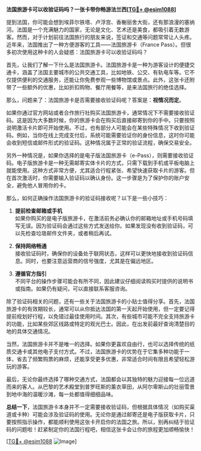 **法国旅游卡可以收验证码吗？一张卡带你畅游法兰西[[TG💪+ @esim1088](https://t.me/s/esim1088)]**

提到法国，你可能会想到埃菲尔铁塔、卢浮宫、香榭丽舍大街，还有那浪漫的塞纳河。法国是一个充满魅力的国家，无论是文化、艺术还是美食，都吸引着无数游客。然而，对于计划前往法国旅行的朋友来说，签证和交通等问题常常让人头疼。近年来，法国推出了一种方便游客的工具——法国旅游卡（France Pass）。但很多初次使用这种卡的人会疑惑：法国旅游卡可以收验证码吗？

首先，让我们了解一下什么是法国旅游卡。法国旅游卡是一种为游客设计的便捷交通卡，涵盖了法国主要城市的公共交通工具，比如地铁、公交、有轨电车等。它不仅提供便利的交通服务，还能让你免费参观一些博物馆或景点。此外，这张卡还附带了一些额外的优惠，比如折扣购物、餐厅用餐等，是来法国旅行的绝佳选择。

那么，问题来了：法国旅游卡是否需要接收验证码呢？答案是：**视情况而定**。

如果你通过官方网站或者合作旅行社购买法国旅游卡，通常情况下不需要接收验证码。这是因为大多数时候，你的旅游卡会在购买后直接邮寄到你的手中。只要按照说明激活卡片即可开始使用。不过，也有部分人可能会在某些特殊情况下收到验证码。例如，当你在线上完成支付后，系统可能需要验证你的身份信息，这时你可能会收到短信或邮件形式的验证码。这种情况属于正常的验证流程，确保交易安全。

另外一种情况是，如果你选择的是电子版法国旅游卡（e-Pass），则需要接收验证码。电子版旅游卡是一种无需邮寄实体卡片的方式，只需下载到手机或平板电脑上就能使用。这种方式非常方便，尤其适合行程紧张、希望快速获取卡片的游客。但在首次激活时，你需要输入验证码以确认身份。这一步骤是为了保护你的账户安全，避免他人冒用你的卡。

那么，如何正确操作法国旅游卡的验证码接收呢？以下是一些小技巧：

1. **提前检查邮箱或手机**  
   如果你购买的是电子版旅游卡，在激活前务必确认你的邮箱地址或手机号码填写无误。因为验证码会通过这些方式发送给你。如果发现没有收到验证码，可以先检查垃圾邮件文件夹，或者稍后再试。

2. **保持网络畅通**  
   接收验证码时，确保你的设备处于联网状态，这样可以更快地接收到验证码信息。同时，也要注意运营商的信号强度，尤其是在偏远地区。

3. **遵循官方指引**  
   不同平台的操作步骤可能会有所不同，因此建议仔细阅读购买时提供的说明书或指南。如果仍有疑问，可以直接联系客服咨询。

除了验证码相关的问题，还有一些关于法国旅游卡的小贴士值得分享。首先，法国旅游卡的有效期较长，通常可以从你抵达法国的第一天起开始使用，但一定要记得提前规划好行程，以免错过最佳使用时间。其次，有些城市可能不完全支持旅游卡的功能，比如某些郊区线路或特定的观光巴士。因此，在出发前最好查询清楚目的地的具体交通情况。

当然，法国旅游卡并不是唯一的选择。如果你更喜欢自由行，也可以选择传统的纸质交通卡或其他电子支付方式。不过，法国旅游卡的优势在于它集多种功能于一体，省去了频繁购票的麻烦，还能享受更多优惠，非常适合时间有限且希望轻松游玩的游客。

最后，无论你最终选择了哪种交通方式，法国都会以其独特的魅力迎接每一位远道而来的客人。从巴黎的艺术殿堂到普罗旺斯的薰衣草田，从阿尔卑斯山的壮丽雪景到地中海的温暖沙滩，每一处都值得细细品味。

**总结一下**，法国旅游卡本身并不一定需要接收验证码，但根据具体情况（如购买渠道或卡种）可能会涉及验证码的使用。无论你是通过邮寄还是电子版获取卡片，只要按照指示操作，都能顺利使用这张卡开启你的法国之旅。所以，别再纠结于验证码的问题啦！赶紧制定你的法国行程吧，相信这张卡会让你的旅程更加顺畅愉快！

[[TG💪+ @esim1088](https://t.me/s/esim1088) ![Image](https://i.postimg.cc/4NQfJmqS/Snipaste-2025-05-13-00-14-12.png)]